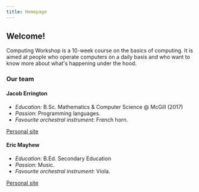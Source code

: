 ```yaml
---
title: Homepage
---
```


## Welcome!

Computing Workshop is a 10-week course on the basics of computing.
It is aimed at people who operate computers on a daily basis and who want to
know more about what's happening under the hood.

### Our team

#### Jacob Errington

 * _Education:_ B.Sc. Mathematics & Computer Science @ McGill (2017)
 * _Passion:_ Programming languages.
 * _Favourite orchestral instrument_: French horn.

[Personal site](https://jerrington.me/)

#### Eric Mayhew

 * _Education:_ B.Ed. Secondary Education
 * _Passion:_ Music.
 * _Favourite orchestral instrument_: Viola.

[Personal site](http://emayhew.com/)
